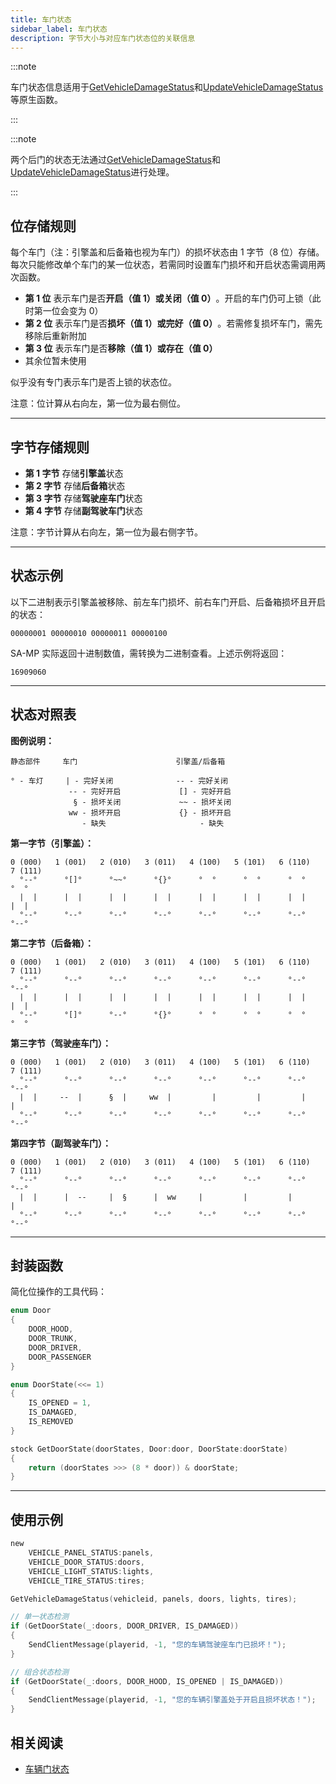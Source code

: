 ```yaml
---
title: 车门状态
sidebar_label: 车门状态
description: 字节大小与对应车门状态位的关联信息
---
```


:::note

车门状态信息适用于[GetVehicleDamageStatus](../functions/GetVehicleDamageStatus)和[UpdateVehicleDamageStatus](../functions/UpdateVehicleDamageStatus)等原生函数。

:::

:::note

两个后门的状态无法通过[GetVehicleDamageStatus](../functions/GetVehicleDamageStatus)和[UpdateVehicleDamageStatus](../functions/UpdateVehicleDamageStatus)进行处理。

:::

## 位存储规则

每个车门（注：引擎盖和后备箱也视为车门）的损坏状态由 1 字节（8 位）存储。每次只能修改单个车门的某一位状态，若需同时设置车门损坏和开启状态需调用两次函数。

- ​**第 1 位**​ 表示车门是否**开启（值 1）​**或**关闭（值 0）​**。开启的车门仍可上锁（此时第一位会变为 0）
- ​**第 2 位**​ 表示车门是否**损坏（值 1）​**或**完好（值 0）​**。若需修复损坏车门，需先移除后重新附加
- ​**第 3 位**​ 表示车门是否**移除（值 1）​**或**存在（值 0）​**
- 其余位暂未使用

似乎没有专门表示车门是否上锁的状态位。

注意：位计算从右向左，第一位为最右侧位。

---

## 字节存储规则

- ​**第 1 字节**​ 存储**引擎盖**状态
- ​**第 2 字节**​ 存储**后备箱**状态
- ​**第 3 字节**​ 存储**驾驶座车门**状态
- ​**第 4 字节**​ 存储**副驾驶车门**状态

注意：字节计算从右向左，第一位为最右侧字节。

---

## 状态示例

以下二进制表示引擎盖被移除、前左车门损坏、前右车门开启、后备箱损坏且开启的状态：

`00000001 00000010 00000011 00000100`

SA-MP 实际返回十进制数值，需转换为二进制查看。上述示例将返回：

`16909060`

---

## 状态对照表

**图例说明：​**

```
静态部件     车门                      引擎盖/后备箱

° - 车灯     | - 完好关闭              -- - 完好关闭
             -- - 完好开启             [] - 完好开启
              § - 损坏关闭             ~~ - 损坏关闭
             ww - 损坏开启             {} - 损坏开启
                - 缺失                     - 缺失
```

**第一字节（引擎盖）：​**

```
0 (000)   1 (001)   2 (010)   3 (011)   4 (100)   5 (101)   6 (110)   7 (111)
  °--°      °[]°      °~~°      °{}°      °  °      °  °      °  °      °  °
  |  |      |  |      |  |      |  |      |  |      |  |      |  |      |  |
  °--°      °--°      °--°      °--°      °--°      °--°      °--°      °--°
```

**第二字节（后备箱）：​**

```
0 (000)   1 (001)   2 (010)   3 (011)   4 (100)   5 (101)   6 (110)   7 (111)
  °--°      °--°      °--°      °--°      °--°      °--°      °--°      °--°
  |  |      |  |      |  |      |  |      |  |      |  |      |  |      |  |
  °--°      °[]°      °--°      °{}°      °  °      °  °      °  °      °  °
```

**第三字节（驾驶座车门）：​**

```
0 (000)   1 (001)   2 (010)   3 (011)   4 (100)   5 (101)   6 (110)   7 (111)
  °--°      °--°      °--°      °--°      °--°      °--°      °--°      °--°
  |  |     --  |      §  |     ww  |         |         |         |         |
  °--°      °--°      °--°      °--°      °--°      °--°      °--°      °--°
```

**第四字节（副驾驶车门）：​**

```
0 (000)   1 (001)   2 (010)   3 (011)   4 (100)   5 (101)   6 (110)   7 (111)
  °--°      °--°      °--°      °--°      °--°      °--°      °--°      °--°
  |  |      |  --     |  §      |  ww     |         |         |         |
  °--°      °--°      °--°      °--°      °--°      °--°      °--°      °--°
```

---

## 封装函数

简化位操作的工具代码：

```c
enum Door
{
    DOOR_HOOD,
    DOOR_TRUNK,
    DOOR_DRIVER,
    DOOR_PASSENGER
}

enum DoorState(<<= 1)
{
    IS_OPENED = 1,
    IS_DAMAGED,
    IS_REMOVED
}

stock GetDoorState(doorStates, Door:door, DoorState:doorState)
{
    return (doorStates >>> (8 * door)) & doorState;
}
```

---

## 使用示例

```c
new
	VEHICLE_PANEL_STATUS:panels,
	VEHICLE_DOOR_STATUS:doors,
	VEHICLE_LIGHT_STATUS:lights,
	VEHICLE_TIRE_STATUS:tires;

GetVehicleDamageStatus(vehicleid, panels, doors, lights, tires);

// 单一状态检测
if (GetDoorState(_:doors, DOOR_DRIVER, IS_DAMAGED))
{
    SendClientMessage(playerid, -1, "您的车辆驾驶座车门已损坏！");
}

// 组合状态检测
if (GetDoorState(_:doors, DOOR_HOOD, IS_OPENED | IS_DAMAGED))
{
    SendClientMessage(playerid, -1, "您的车辆引擎盖处于开启且损坏状态！");
}
```

## 相关阅读

- [车辆门状态](../resources/vehicle-door-status)
